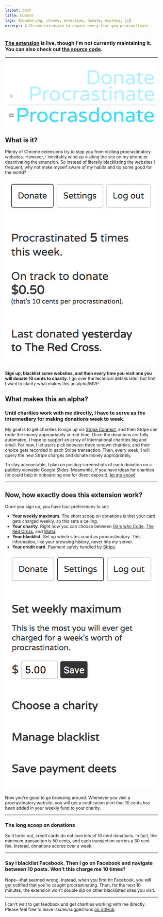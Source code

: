 ```yaml
---
layout: post
title: Donate
tags: [donate.png, chrome, extension, donate, express, js]
excerpt: A Chrome extension to donate every time you procrastinate
---
```

### [The extension](https://chrome.google.com/webstore/detail/ejlaogipbpicpboioglpoiblobhdaokj) is live, though I'm not currently maintaining it. You can also check out [the source code](https://github.com/zchr/donate-extension).

----
![Procrastinate + donate = procrasdonate](/images/misc/donate-cover.png)

## What is it?
Plenty of Chrome extensions try to stop you from visiting procrastinatory websites. However, I inevitably wind up visiting the site on my phone or deactivating the extension. So instead of literally blacklisting the websites I frequent, why not make myself aware of my habits and do some good for the world?

![The extension dashboard](/images/misc/donate-dashboard.png)

**Sign up, blacklist some websites, and then every time you visit one you will donate 10 cents to charity.** I go over the technical details later, but first I want to clarify what makes this an alpha/MVP.

## What makes this an alpha?
### **Until charities work with me directly, I have to serve as the intermediary for making donations week to week.**

My goal is to get charities to sign up via [Stripe Connect](https://stripe.com/connect), and then Stripe can route the money appropriately in real-time. Once the donations are fully automated, I hope to support an array of international charities big and small. For now, I let users pick between three renown charities, and their choice gets recorded in each Stripe transaction. Then, every week, I will query the new Stripe charges and donate money appropriately.

To stay accountable, I plan on posting screenshots of each donation on a publicly viewable Google Slides. Meanwhile, if you have ideas for charities (or could help in onboarding one for direct deposit), [let me know!](https://docs.google.com/forms/d/e/1FAIpQLScV3_IJyEXXUQjMglYEnQRhQ9qOC6k8CWogWVmIAsQxfSuNQg/viewform?usp=sf_link)

----

## Now, how exactly does this extension work?
Once you sign up, you have four preferences to set:
- **Your weekly maximum.** The short scoop on donations is that your card gets charged weekly, so this sets a ceiling.
-  **Your charity.** Right now you can choose between [Girls who Code](https://girlswhocode.com), [The Red Cross](redcross.org), and [Watsi](https://watsi.org/).
-  **Your blacklist.** Set up which sites count as procrastinatory. This information, like your browsing history, never hits my server.
-  **Your credit card.** Payment safely handled by [Stripe](https://stripe.com).

![The extension dashboard](/images/misc/donate-settings.png)

Now you're good to go browsing around. Whenever you visit a procrastinatory website, you will get a notification alert that 10 cents has been added in your weekly fund to your charity.

---
### The long scoop on donations
So it turns out, credit cards do not love lots of 10 cent donations. In fact, the minimum transaction is 50 cents, and each transaction carries a 30 cent fee. Instead, donations accrue over a week.

---
### Say I blacklist Facebook. Then I go on Facebook and navigate between 10 posts. Won't this charge me 10 times?
Nope--that seemed wrong. Instead, when you first hit Facebook, you will get notified that you're caught procrastinating. Then, for the next 10 minutes, the extension won't double dip on other blacklisted sites you visit.

---
I can't wait to get feedback and get charities working with me directly. Please feel free to leave issues/suggestions [on GitHub](https://github.com/zchr/donate-extension/issues).
